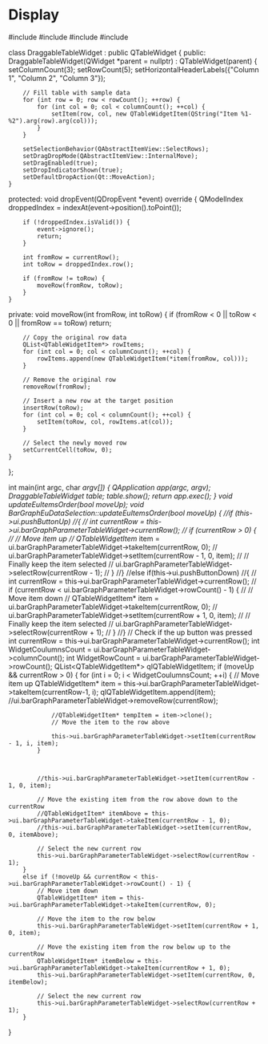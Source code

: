 # Display
#include <QApplication>
#include <QTableWidget>
#include <QHeaderView>
#include <QDropEvent>

class DraggableTableWidget : public QTableWidget {
public:
    DraggableTableWidget(QWidget *parent = nullptr) : QTableWidget(parent) {
        setColumnCount(3);
        setRowCount(5);
        setHorizontalHeaderLabels({"Column 1", "Column 2", "Column 3"});

        // Fill table with sample data
        for (int row = 0; row < rowCount(); ++row) {
            for (int col = 0; col < columnCount(); ++col) {
                setItem(row, col, new QTableWidgetItem(QString("Item %1-%2").arg(row).arg(col)));
            }
        }

        setSelectionBehavior(QAbstractItemView::SelectRows);
        setDragDropMode(QAbstractItemView::InternalMove);
        setDragEnabled(true);
        setDropIndicatorShown(true);
        setDefaultDropAction(Qt::MoveAction);
    }

protected:
    void dropEvent(QDropEvent *event) override {
        QModelIndex droppedIndex = indexAt(event->position().toPoint());

        if (!droppedIndex.isValid()) {
            event->ignore();
            return;
        }

        int fromRow = currentRow();
        int toRow = droppedIndex.row();

        if (fromRow != toRow) {
            moveRow(fromRow, toRow);
        }
    }

private:
    void moveRow(int fromRow, int toRow) {
        if (fromRow < 0 || toRow < 0 || fromRow == toRow)
            return;

        // Copy the original row data
        QList<QTableWidgetItem*> rowItems;
        for (int col = 0; col < columnCount(); ++col) {
            rowItems.append(new QTableWidgetItem(*item(fromRow, col)));
        }

        // Remove the original row
        removeRow(fromRow);

        // Insert a new row at the target position
        insertRow(toRow);
        for (int col = 0; col < columnCount(); ++col) {
            setItem(toRow, col, rowItems.at(col));
        }

        // Select the newly moved row
        setCurrentCell(toRow, 0);
    }
};

int main(int argc, char *argv[]) {
    QApplication app(argc, argv);
    DraggableTableWidget table;
    table.show();
    return app.exec();
}
    void updateEuItemsOrder(bool moveUp);
void BarGraphEuDataSelection::updateEuItemsOrder(bool moveUp)
{
    //if (this->ui.pushButtonUp)
    //{
    //    int currentRow = this->ui.barGraphParameterTableWidget->currentRow();
    //    if (currentRow > 0) {
    //        // Move item up
    //        QTableWidgetItem* item = ui.barGraphParameterTableWidget->takeItem(currentRow, 0);
    //        ui.barGraphParameterTableWidget->setItem(currentRow - 1, 0, item);
    //        // Finally keep the item selected
    //        ui.barGraphParameterTableWidget->selectRow(currentRow - 1); 
    //    }
    //}
    //else if(this->ui.pushButtonDown)
    //{
    //    int currentRow = this->ui.barGraphParameterTableWidget->currentRow();
    //    if (currentRow < ui.barGraphParameterTableWidget->rowCount() - 1) {
    //        // Move item down
    //        QTableWidgetItem* item = ui.barGraphParameterTableWidget->takeItem(currentRow, 0);
    //        ui.barGraphParameterTableWidget->setItem(currentRow + 1, 0, item);
    //        // Finally keep the item selected
    //        ui.barGraphParameterTableWidget->selectRow(currentRow + 1);
    //    }
    //}
    // Check if the up button was pressed
    int currentRow = this->ui.barGraphParameterTableWidget->currentRow();
    int WidgetCoulumnsCount = ui.barGraphParameterTableWidget->columnCount();
    int WidgetRowCount = ui.barGraphParameterTableWidget->rowCount();
    QList<QTableWidgetItem*> qlQTableWidgetItem;
        if (moveUp && currentRow > 0) 
        {
            for (int i = 0; i < WidgetCoulumnsCount; ++i)
            {
                // Move item up
                QTableWidgetItem* item = this->ui.barGraphParameterTableWidget->takeItem(currentRow-1, i);
                qlQTableWidgetItem.append(item);
                //ui.barGraphParameterTableWidget->removeRow(currentRow);


                //QTableWidgetItem* tempItem = item->clone();
                // Move the item to the row above

                this->ui.barGraphParameterTableWidget->setItem(currentRow - 1, i, item);
            }

            
            
            //this->ui.barGraphParameterTableWidget->setItem(currentRow - 1, 0, item);

            // Move the existing item from the row above down to the currentRow
            //QTableWidgetItem* itemAbove = this->ui.barGraphParameterTableWidget->takeItem(currentRow - 1, 0);
            //this->ui.barGraphParameterTableWidget->setItem(currentRow, 0, itemAbove);

            // Select the new current row
            this->ui.barGraphParameterTableWidget->selectRow(currentRow - 1);
        }
        else if (!moveUp && currentRow < this->ui.barGraphParameterTableWidget->rowCount() - 1) {
            // Move item down
            QTableWidgetItem* item = this->ui.barGraphParameterTableWidget->takeItem(currentRow, 0);

            // Move the item to the row below
            this->ui.barGraphParameterTableWidget->setItem(currentRow + 1, 0, item);

            // Move the existing item from the row below up to the currentRow
            QTableWidgetItem* itemBelow = this->ui.barGraphParameterTableWidget->takeItem(currentRow + 1, 0);
            this->ui.barGraphParameterTableWidget->setItem(currentRow, 0, itemBelow);

            // Select the new current row
            this->ui.barGraphParameterTableWidget->selectRow(currentRow + 1);
        }
}
